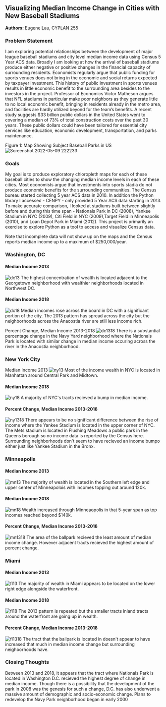 ## Visualizing Median Income Change in Cities with New Baseball Stadiums

**Authors:** Eugene Lau, CYPLAN 255

### Problem Statement

I am exploring potential relationships between the development of major league baseball stadiums and city level median income data using Census 5 Year ACS data. Broadly I am looking at how the arrival of baseball stadiums produce either negative or positive changes in the financial capacity of surrounding residents. Economists regularly argue that public funding for sports venues does not bring in the economic and social returns expected by taxpayer investment. This history of public investment in sports venues results in little economic benefit to the surrounding area besides to the investors in the project. Professor of Economics Victor Matheson argues that NFL stadiums in particular make poor neighbors as they generate little to no local economic benefit, bringing in residents already in the metro area, and facilities are hardly utilized beyond for the team’s benefits. A recent study suggests $33 billion public dollars in the United States went to covering a median of 73% of total construction costs over the past 30 years. These public dollars could have been tailored for essential city services like education, economic development, transportation, and parks maintenance.  

Figure 1: Map Showing Subject Baseball Parks in US
![Screenshot 2022-05-09 222233](https://user-images.githubusercontent.com/98058718/167548157-453d7c75-072b-4ea7-8196-fd5af85eb694.jpg)

### Goals
My goal is to produce exploratory chloropleth maps for each of these baseball cities to show the changing median income levels in each of these cities. Most economists argue that investments into sports stadia do not produce economic benefits for the surrounding communities. The Census bureau started collecting 5 year ACS data in 2010. In addition the Python library I accessed - CENPY - only provided 5 Year ACS data starting in 2013. To make accurate comparison, I looked at stadiums built between slightly before and during this time span - Nationals Park in DC (2008), Yankee Stadium in NYC (2009), Citi Field in NYC (2009),Target Field in Minneapolis (2010), and Loan Depot Park in Miami (2012). This project is primarily an exercise to explore Python as a tool to access and visualize Census data.

Note that incomplete data will not show up on the maps and the Census reports median income up to a maximum of $250,000/year.


### Washington, DC

#### Median Income 2013
![dc13](https://user-images.githubusercontent.com/98058718/167562286-501d2496-bab6-4f58-9ffe-c56737dc0281.png)
The highest concentration of wealth is located adjacent to the Georgetown neighborhood with wealthier neighborhoods located in Northwest DC.



#### Median Income 2018
![dc18](https://user-images.githubusercontent.com/98058718/167562297-bd65f6a1-f98c-4168-a66a-c6e5ffe8e0d0.png)
Median incomes rose across the board in DC with a significant portion of the city. The 2013 pattern has spread across the city but the neighborhoods across the Anacostia river are still less income rich. 



Percent Change, Median Income 2013-2018
![dc1318](https://user-images.githubusercontent.com/98058718/167562307-ea06365e-722e-4e16-8369-804a741b54cd.png)
There is a substantial percentage change in the Navy Yard neighborhood where the Nationals Park is located with similar change in median income occuring across the river in the Anacostia neighborhood.



### New York City

Median Income 2013
![ny13](https://user-images.githubusercontent.com/98058718/167562321-03a55e15-a05d-4c9e-941f-cf89b7d9b60a.png)
Most of the income wealth in NYC is located in Manhattan around Central Park and Midtown. 



#### Median Income 2018
![ny18](https://user-images.githubusercontent.com/98058718/167562328-e1417dec-9e7e-44b3-8e41-294ee89869da.png)
A majority of NYC's tracts recieved a bump in median income. 



#### Percent Change, Median Income 2013-2018
![ny1318](https://user-images.githubusercontent.com/98058718/167562341-9e6ec93e-e3d8-4094-bd97-9c2bc0385b69.png)
There appears to be no significant difference between the rise of income where the Yankee Stadium is located in the upper corner of NYC. The Mets stadium is located in Flushing Meadows a public park in the Queens borough so no income data is reported by the Census here. Surrounding neighborhoods don't seem to have recieved an income bumpo either just like Yankee Stadium in the Bronx. 



### Minneapolis

#### Median Income 2013
![mn13](https://user-images.githubusercontent.com/98058718/167562373-1464e37d-911b-463d-925c-d64c7a739ac8.png)
The majority of wealth is located in the Southern left edge and upper center of Minneapolois with incomes topping out around 120k.



#### Median Income 2018
![mn18](https://user-images.githubusercontent.com/98058718/167562382-4984014c-592f-4927-98fb-d4ae6279219e.png)
Wealth increased through Minneaopolis in that 5-year span as top incomes reached beyond $140k.



#### Percent Change, Median Income 2013-2018
![mn1318](https://user-images.githubusercontent.com/98058718/167562395-cde7e8e0-9fa5-470e-b731-09e4d63272ad.png)
The area of the ballpark recieved the least amount of median income change. However adjacent tracts recieved the highest amount of percent change.


### Miami

#### Median Income 2013
![fl13](https://user-images.githubusercontent.com/98058718/167562406-3c5c1140-5c44-41ff-96fd-5563a5ace674.png)
The majority of wealth in Miami appears to be located on the lower right edge alongside the waterfront. 



#### Median Income 2018
![fl18](https://user-images.githubusercontent.com/98058718/167562413-4fce3fd8-7aac-457f-afc6-7924fc429745.png)
The 2013 pattern is repeated but the smaller tracts inland tracts around the waterfront are going up in wealth. 



#### Percent Change, Median Income 2013-2018
![fl1318](https://user-images.githubusercontent.com/98058718/167562421-5a645ef6-708c-4e56-ae08-16d152f60803.png)
The tract that the ballpark is located in doesn't appear to have increased that much in median income change but surrounding neighborhoods have. 

### Closing Thoughts
Between 2013 and 2018, it appears that the tract where Nationals Park is located in Washington D.C. recieved the highest degree of change in median income. Though there is a possibility that the development of the park in 2008 was the genesis for such a change, D.C. has also underwent a massive amount of demographic and socio-economic change. Plans to redevelop the Navy Park neighborhood began in early 2000

